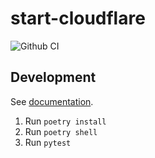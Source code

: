 # start-cloudflare

![Github CI](https://github.com/justmars/start-cloudflare/actions/workflows/main.yml/badge.svg)

## Development

See [documentation](https://justmars.github.io/start-cloudflare).

1. Run `poetry install`
2. Run `poetry shell`
3. Run `pytest`
